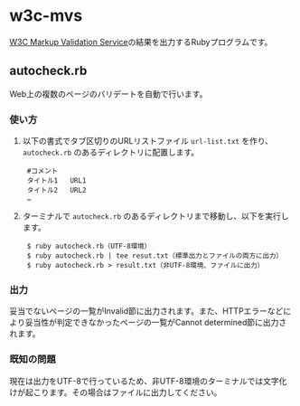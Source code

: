 # w3c-mvs
[W3C Markup Validation Service](http://validator.w3.org)の結果を出力するRubyプログラムです。

## autocheck.rb
Web上の複数のページのバリデートを自動で行います。

### 使い方
1. 以下の書式でタブ区切りのURLリストファイル `url-list.txt` を作り、`autocheck.rb` のあるディレクトリに配置します。

        #コメント
        タイトル1	URL1
        タイトル2	URL2
        …

2. ターミナルで `autocheck.rb` のあるディレクトリまで移動し、以下を実行します。

        $ ruby autocheck.rb（UTF-8環境）
        $ ruby autocheck.rb | tee resut.txt（標準出力とファイルの両方に出力）
        $ ruby autocheck.rb > result.txt（非UTF-8環境、ファイルに出力）

### 出力
妥当でないページの一覧がInvalid節に出力されます。また、HTTPエラーなどにより妥当性が判定できなかったページの一覧がCannot determined節に出力されます。

### 既知の問題
現在は出力をUTF-8で行っているため、非UTF-8環境のターミナルでは文字化けが起こります。その場合はファイルに出力してください。
